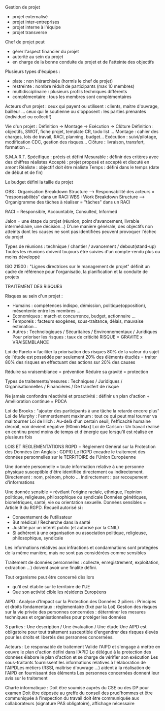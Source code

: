 Gestion de projet
- projet externalisé
- projet inter-entreprises
- projet interne à l'équipe
- projet transverse

Chef de projet peut
- gérer l'aspect financier du projet 
- autorité au sein du projet 
- en charge de la bonne conduite du projet et de l'atteinte des objectifs 

Plusieurs types d'équipes :
- plate : non hiérarchisée (hormis le chef de projet)
- restreinte : nombre réduit de participants (max 10 membres)
- multidisciplinaire : plusieurs profils techniques différents
- complémentaire : tous les membres sont complémentaires

Acteurs d'un projet :
ceux qui payent ou utilisent : clients, maitre d'ouvrage, bailleur ...
ceux qui le soutienne ou s'opposent : les parties prenantes (individuel ou collectif)

Vie d'un projet : 
Définition -> Montage -> Exécution -> Clôture
Définition : objectifs, SWOT, fiche projet, template CR, todo list ...
Montage : cahier des charges, lots de travail, RACI, planning, budget...
Exécution : suivi/pilotage, modification CDC, gestion des risques...
Clôture : livraison, transfert, formation ...

S.M.A.R.T.
Spécifique : précis et défini
Mesurable : définir des critères avec des chiffres réalistes
Accepté : projet proposé et accepté et discuté en amont
Réaliste : objectif doit être réaliste 
Temps : défini dans le temps (date de début et de fin)

Le budget défini la taille du projet 

OBS : Organisation Breakdown Structure  --> Responsabilité des acteurs = "responsabilités" dans un RACI
WBS : Work Breakdown Structure --> Organigramme des tâches à réaliser = "tâches" dans un RACI
 

RACI = Responsible, Accountable, Consulted, Informed

Jalon = une étape du projet (réunion, point d'avancement, livrable intermédiaire, une décision...)
D'une manière générale, des objectifs non atteints dont les causes ne sont pas identifiées peuvent provoquer l'échec du projet 

Types de réunions : technique / chantier / avancement / debout(stand-up)
Toutes les réunions doivent toujours être suivies d'un compte-rendu plus ou moins développé

ISO 21500 : "Lignes directrices sur le management de projet" définit un cadre de référence pour l'organisatio, la planification et la conduite de projets  

TRAITEMENT DES RISQUES 

Risques au sein d'un projet :
- Humains : compétences indispo, démission, politique(opposition), mésentente entre les membres ...
- Economiques : march et concurrence, budget, actionnaire ...
- Temporels : facteurs exogènes, sous-traitance, délais, mauvaise estimation...
- Autres : Technologiques / Sécuritaires / Environnementaux / Juridiques
Pour prioriser les risques : taux de criticité       RISQUE = GRAVITE x VRAISEMBLANCE

 Loi de Pareto = faciliter la priorisation des risques 
 80% de la valeur du sujet de l'étude est possédée par seulement 20% des éléments étudiés
 = traiter 80% des risques en effectuant des actions sur 20% des causes 
 
 Réduire sa vraisemblance = prévention
 Réduire sa gravité = protection 
 
 Types de traitements/mesures : Techniques / Juridiques / Organisationnelles / Financières / De transfert de risque 
 
 Ne jamais confondre réactivité et proactivité : définir un plan d'action + Amélioration continue = PDCA 

Loi de Brooks : "ajouter des participants à une tâche la retarde encore plus"
Loi de Murphy : l'emmerdement maximum : tout ce qui peut mal tourner va mal tourner 
Loi de Illich : Au-delà d'un certain seuil, l'efficacité humaine décroît, voir devient négative (90min Max)
Loi de Carlson : Un travail réalisé en continu prend moins de temps et d'énergie que lorsqu'il est réalisé en plusieurs fois 


LOIS ET REGLEMENTATIONS
RGPD = Règlement Général sur la Protection des Données  (en Anglais : GDPR)
Le RGPD encadre le traitement des données personnelles sur le TERRITOIRE de l'Union Européenne

Une donnée personnelle = toute information relative à une personne physique susceptible d'être identifiée directement ou indirectement.
Directement : nom, prénom, photo ...
Indirectement : par recoupement d'informations 

Une donnée sensible = révélant l'origine raciale, ethnique, l'opinion politique, religieuse, philosophique ou syndicale
Données génétiques, biométriques, santé, vie ou orientation sexuelle.
Données sensibles = Article 9 du RGPD. Recueil autorisé si :
- Consentement de l'utilisateur
- But médical / Recherche dans la santé 
- Justifié par un intérêt public (et autorisé par la CNIL)
- Si adhérent à une organisation ou association politique, religieuse, philosophique, syndicale 

Les informations relatives aux infractions et condamnations sont protégées de la même manière, mais ne sont pas considérées comme sensibles 

Traitement de données personnelles : collecte, enregistrement, exploitation, extraction ...) doivent avoir une finalité défini.

Tout organisme peut être concerné dès lors 
- qu'il est établie sur le territoire de l'UE
- Que son activité cible les résidents Européens 


AIPD : Analyse d'Impact sur la Protection des Données 
2 piliers : 
Principes et droits fondamentaux : réglementaire (fixé par la Loi)
Gestion des risques sur la vie privée des personnes concernées : déterminer les mesures techniques et organisationnelles pour protéger les données 

3 parties : Une description / Une évaluation / Une étude 
Une AIPD est obligatoire pour tout traitement susceptible d'engendrer des risques élevés pour les droits et libertés des personnes concernées.

Acteurs :
Le responsable de traitement Valide l'AIPD et s'engage à mettre en oeuvre le plan d'action défini dans l'APID
Le délégué à la protection des données élabore le plan d'action et se charge de vérifier son exécution
Les sous-traitants fournissent les informations relatives à l'élaboration de l'AIPDLes métiers (RSSI, maîtrise d'ouvrage ...) aident à la réalisation de l'AIPD en fournissant des éléments
Les personnes concernées donnent leur avis sur le traitement 

Charte informatique : 
Doit être soumise auprès du CSE ou des DP pour examen
Doit être déposée au greffe du conseil des prud'hommes et être communiquée à l'inspection du travail 
doit être communiquée aux collaborateurs (signature PAS obligatoire), affichage nécessaire










 
